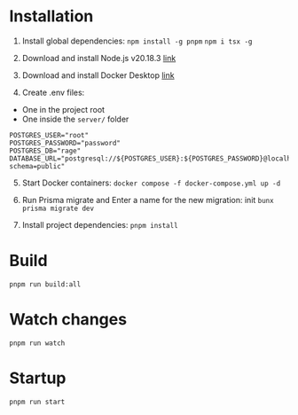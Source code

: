 # Installation

1. Install global dependencies:
`npm install -g pnpm`
`npm i tsx -g`

2. Download and install Node.js v20.18.3 [link](https://nodejs.org/en/download)

3. Download and install Docker Desktop [link](https://www.docker.com)

4. Create .env files:
- One in the project root
- One inside the `server/` folder
```
POSTGRES_USER="root"
POSTGRES_PASSWORD="password"
POSTGRES_DB="rage"
DATABASE_URL="postgresql://${POSTGRES_USER}:${POSTGRES_PASSWORD}@localhost:5432/${POSTGRES_DB}?schema=public"
```
5. Start Docker containers:
`docker compose -f docker-compose.yml up -d`

6. Run Prisma migrate and Enter a name for the new migration: init
`bunx prisma migrate dev`

6. Install project dependencies:
`pnpm install`

# Build

`pnpm run build:all`

# Watch changes

`pnpm run watch`

# Startup

`pnpm run start`

